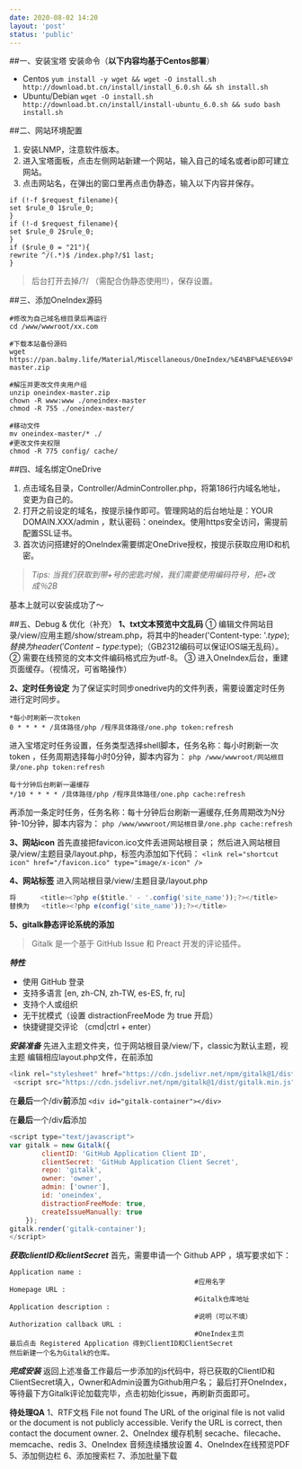 ```yaml
---
date: 2020-08-02 14:20
layout: 'post'
status: 'public'
---
```


##一、安装宝塔
安装命令（**以下内容均基于Centos部署**）
* Centos
`yum install -y wget && wget -O install.sh http://download.bt.cn/install/install_6.0.sh && sh install.sh`
* Ubuntu/Debian
`wget -O install.sh http://download.bt.cn/install/install-ubuntu_6.0.sh && sudo bash install.sh`

##二、网站环境配置
1. 安装LNMP，注意软件版本。
2. 进入宝塔面板，点击左侧网站新建一个网站，输入自己的域名或者ip即可建立网站。
3. 点击网站名，在弹出的窗口里再点击伪静态，输入以下内容并保存。
```
if (!-f $request_filename){
set $rule_0 1$rule_0;
}
if (!-d $request_filename){
set $rule_0 2$rule_0;
}
if ($rule_0 = "21"){
rewrite ^/(.*)$ /index.php?/$1 last;
}
```
>后台打开去掉/?/ （需配合伪静态使用!!），保存设置。


##三、添加OneIndex源码
```
#修改为自己域名根目录后再运行
cd /www/wwwroot/xx.com

#下载本站备份源码
wget https://pan.balmy.life/Material/Miscellaneous/OneIndex/%E4%BF%AE%E6%94%B9%E7%89%88/oneindex-master.zip

#解压并更改文件夹用户组
unzip oneindex-master.zip
chown -R www:www ./oneindex-master
chmod -R 755 ./oneindex-master/

#移动文件
mv oneindex-master/* ./
#更改文件夹权限
chmod -R 775 config/ cache/

```
##四、域名绑定OneDrive
1. 点击域名目录，Controller/AdminController.php，将第186行内域名地址，变更为自己的。
2. 打开之前设定的域名，按提示操作即可。管理网站的后台地址是：YOUR DOMAIN.XXX/admin ，默认密码：oneindex。使用https安全访问，需提前配置SSL证书。
3. 首次访问搭建好的OneIndex需要绑定OneDrive授权，按提示获取应用ID和机密。
> *Tips: 当我们获取到带+号的密匙时候，我们需要使用编码符号，把+改成％2B*

基本上就可以安装成功了～

##五、Debug & 优化（补充）
**1、txt文本预览中文乱码**
① 编辑文件网站目录/view/应用主题/show/stream.php，将其中的header('Content-type: '.$type);替换为header('Content-type: %s; charset=utf-8；charset=gb2312',$type);（GB2312编码可以保证IOS端无乱码）。
② 需要在线预览的文本文件编码格式应为utf-8。
③ 进入OneIndex后台，重建页面缓存。（视情况，可省略操作）

**2、定时任务设定**
为了保证实时同步onedrive内的文件列表，需要设置定时任务进行定时同步。
```
*每小时刷新一次token
0 * * * * /具体路径/php /程序具体路径/one.php token:refresh
```
进入宝塔定时任务设置，任务类型选择shell脚本，任务名称：每小时刷新一次token ，任务周期选择每小时0分钟，脚本内容为：
`php /www/wwwroot/网站根目录/one.php token:refresh`

```
每十分钟后台刷新一遍缓存
*/10 * * * * /具体路径/php /程序具体路径/one.php cache:refresh
```
再添加一条定时任务，任务名称：每十分钟后台刷新一遍缓存,任务周期改为N分钟-10分钟，脚本内容为：
`php /www/wwwroot/网站根目录/one.php cache:refresh`

**3、网站icon**
首先直接把favicon.ico文件丢进网站根目录；
然后进入网站根目录/view/主题目录/layout.php，<head>标签内添加如下代码：
`<link rel="shortcut icon" href="/favicon.ico" type="image/x-icon" />`

**4、网站标签**
进入网站根目录/view/主题目录/layout.php
```js
将      <title><?php e($title.' - '.config('site_name'));?></title>
替换为   <title><?php e(config('site_name'));?></title>
```

**5、gitalk静态评论系统的添加**
>Gitalk 是一个基于 GitHub Issue 和 Preact 开发的评论插件。

***特性***
- 使用 GitHub 登录
- 支持多语言 [en, zh-CN, zh-TW, es-ES, fr, ru]
- 支持个人或组织
- 无干扰模式（设置 distractionFreeMode 为 true 开启）
- 快捷键提交评论 （cmd|ctrl + enter）

***安装准备***
先进入主题文件夹，位于网站根目录/view/下，classic为默认主题，视主题
编辑相应layout.php文件，在</head>前添加
```js
<link rel="stylesheet" href="https://cdn.jsdelivr.net/npm/gitalk@1/dist/gitalk.css">
 <script src="https://cdn.jsdelivr.net/npm/gitalk@1/dist/gitalk.min.js"></script>
```
在**最后**一个/div**前**添加
`<div id="gitalk-container"></div>`

在**最后**一个/div**后**添加
```js
<script type="text/javascript">
var gitalk = new Gitalk({
        clientID: 'GitHub Application Client ID',
        clientSecret: 'GitHub Application Client Secret',
        repo: 'gitalk',
        owner: 'owner',
        admin: ['owner'],
        id: 'oneindex',
        distractionFreeMode: true,
        createIssueManually: true
    });
gitalk.render('gitalk-container');
</script>
```

***获取clientID和clientSecret***
首先，需要申请一个 Github APP ，填写要求如下：
```
Application name :
                                              #应用名字
Homepage URL :
                                              #Gitalk仓库地址
Application description :
                                              #说明（可以不填）
Authorization callback URL :
                                              #OneIndex主页 
最后点击 Registered Application 得到ClientID和ClientSecret
然后新建一个名为Gitalk的仓库。
```
***完成安装***
返回上述准备工作最后一步添加的js代码中，将已获取的ClientID和ClientSecret填入，Owner和Admin设置为Github用户名；
最后打开OneIndex，等待最下方Gitalk评论加载完毕，点击初始化issue，再刷新页面即可。

**待处理QA**
1、RTF文档
File not found
The URL of the original file is not valid or the document is not publicly accessible.
Verify the URL is correct, then contact the document owner.
2、OneIndex 缓存机制 secache、filecache、memcache、redis
3、OneIndex 音频连续播放设置
4、OneIndex在线预览PDF
5、添加侧边栏
6、添加搜索栏
7、添加批量下载